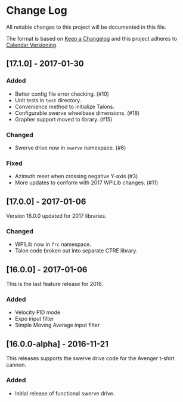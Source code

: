 # Change Log

All notable changes to this project will be documented in this file.

The format is based on [Keep a Changelog](http://keepachangelog.com/) and this project adheres to [Calendar Versioning](http://calver.org).

## [17.1.0] - 2017-01-30

### Added

- Better config file error checking. (#10)
- Unit tests in `test` directory.
- Convenience method to initialize Talons.
- Configurable swerve wheelbase dimensions. (#18)
- Grapher support moved to library. (#15)

### Changed

- Swerve drive now in `swerve` namespace. (#6)

### Fixed

- Azimuth reset when crossing negative Y-axis (#3)
- More updates to conform with 2017 WPILib changes. (#11)

## [17.0.0] - 2017-01-06

Version 16.0.0 updated for 2017 libraries.

### Changed

- WPILib now in `frc` namespace.
- Talon code broken out into separate CTRE library.

## [16.0.0] - 2017-01-06

This is the last feature release for 2016.

### Added

- Velocity PID mode
- Expo input filter
- Simple Moving Average input filter

## [16.0.0-alpha] - 2016-11-21

This releases supports the swerve drive code for the Avenger t-shirt cannon.

### Added

- Initial release of functional swerve drive.
